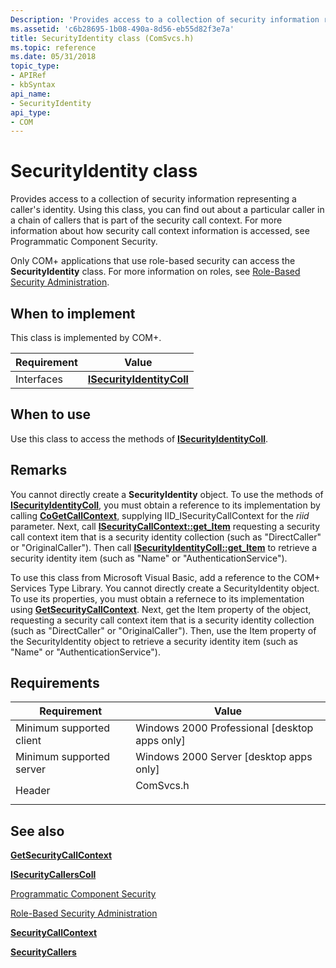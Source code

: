 ```yaml
---
Description: 'Provides access to a collection of security information representing a caller's identity. Using this class, you can find out about a particular caller in a chain of callers that is part of the security call context.'
ms.assetid: 'c6b28695-1b08-490a-8d56-eb55d82f3e7a'
title: SecurityIdentity class (ComSvcs.h)
ms.topic: reference
ms.date: 05/31/2018
topic_type: 
- APIRef
- kbSyntax
api_name: 
- SecurityIdentity
api_type: 
- COM
---
```


# SecurityIdentity class

Provides access to a collection of security information representing a caller's identity. Using this class, you can find out about a particular caller in a chain of callers that is part of the security call context. For more information about how security call context information is accessed, see Programmatic Component Security.

Only COM+ applications that use role-based security can access the **SecurityIdentity** class. For more information on roles, see [Role-Based Security Administration](role-based-security-administration.md).

## When to implement

This class is implemented by COM+.



| Requirement | Value |
|------------|--------------------------------------------------------|
| Interfaces | [**ISecurityIdentityColl**](/windows/desktop/api/ComSvcs/nn-comsvcs-isecurityidentitycoll) |



 

## When to use

Use this class to access the methods of [**ISecurityIdentityColl**](/windows/desktop/api/ComSvcs/nn-comsvcs-isecurityidentitycoll).

## Remarks

You cannot directly create a **SecurityIdentity** object. To use the methods of [**ISecurityIdentityColl**](/windows/desktop/api/ComSvcs/nn-comsvcs-isecurityidentitycoll), you must obtain a reference to its implementation by calling [**CoGetCallContext**](/windows/desktop/api/combaseapi/nf-combaseapi-cogetcallcontext), supplying IID\_ISecurityCallContext for the *riid* parameter. Next, call [**ISecurityCallContext::get\_Item**](/windows/desktop/api/ComSvcs/nf-comsvcs-isecuritycallcontext-get_item) requesting a security call context item that is a security identity collection (such as "DirectCaller" or "OriginalCaller"). Then call [**ISecurityIdentityColl::get\_Item**](/windows/desktop/api/ComSvcs/nf-comsvcs-isecurityidentitycoll-get_item) to retrieve a security identity item (such as "Name" or "AuthenticationService").

To use this class from Microsoft Visual Basic, add a reference to the COM+ Services Type Library. You cannot directly create a SecurityIdentity object. To use its properties, you must obtain a refernece to its implementation using [**GetSecurityCallContext**](/windows/desktop/api/ComSvcs/nf-comsvcs-igetsecuritycallcontext-getsecuritycallcontext). Next, get the Item property of the object, requesting a security call context item that is a security identity collection (such as "DirectCaller" or "OriginalCaller"). Then, use the Item property of the SecurityIdentity object to retrieve a security identity item (such as "Name" or "AuthenticationService").

## Requirements



| Requirement | Value |
|-------------------------------------|--------------------------------------------------------------------------------------|
| Minimum supported client<br/> | Windows 2000 Professional \[desktop apps only\]<br/>                           |
| Minimum supported server<br/> | Windows 2000 Server \[desktop apps only\]<br/>                                 |
| Header<br/>                   | <dl> <dt>ComSvcs.h</dt> </dl> |



## See also

<dl> <dt>

[**GetSecurityCallContext**](/windows/desktop/api/ComSvcs/nf-comsvcs-igetsecuritycallcontext-getsecuritycallcontext)
</dt> <dt>

[**ISecurityCallersColl**](/windows/desktop/api/ComSvcs/nn-comsvcs-isecuritycallerscoll)
</dt> <dt>

[Programmatic Component Security](programmatic-component-security.md)
</dt> <dt>

[Role-Based Security Administration](role-based-security-administration.md)
</dt> <dt>

[**SecurityCallContext**](securitycallcontext.md)
</dt> <dt>

[**SecurityCallers**](securitycallers.md)
</dt> </dl>

 

